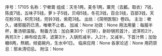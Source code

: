 序号：17105
名称：宁嗽膏
组成：天冬1两，麦冬1两，粟壳（去瓤，取衣）7钱，陈皮7钱，五味子5钱，萝卜子5钱，贝母5钱，冬花3钱，百合3钱，百部3钱，天花粉3钱，枳壳3钱，兜铃3钱，紫菀3钱。
出处：《简明医彀》卷四。
主治：嗽久，诸邪服药已清，唯嗽不止者。
加减：None
功效：None
用法用量：每服半杯，重汤顿温服。
制备方法：加白果30个（打碎），新砂锅煎首汁，滤滓煎2汁，再煎3汁；麻布绞去滓，滤第3汁，入锅煎减半，入2汁，又减半，下首汁熬；加饴糖8两，熬稠，倾瓷碗内，生水中1日。
临床应用：None
各家论述：None
用药禁忌：邪未清切忌。
附注：None
